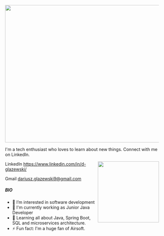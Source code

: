 
<img align='auto' src='https://i.ibb.co/KcgyYcY/dw.jpg' width='1050' height = '450'>

<!-- You can create your own header images using Canva, it has a lot of templates. If you do, use the following link https://www.canva.com/join/celeriac-tread-jellyfish -->
I'm a tech enthusiast who loves to learn about new things. Connect with me on LinkedIn.


<img align='right' src='https://media.giphy.com/media/bcKmIWkUMCjVm/giphy.gif' width='200"'>

LinkedIn 
https://www.linkedin.com/in/d-glazewski/

Gmail 
dariusz.glazewski9@gmail.com
##### BIO
- 👀 I’m interested in software development
- 🏢 I'm currently working as Junior Java Developer
- 🌱 Learning all about Java, Spring Boot, SQL and microservices architecture.
- ⚡️ Fun fact: I'm a huge fan of Airsoft.
